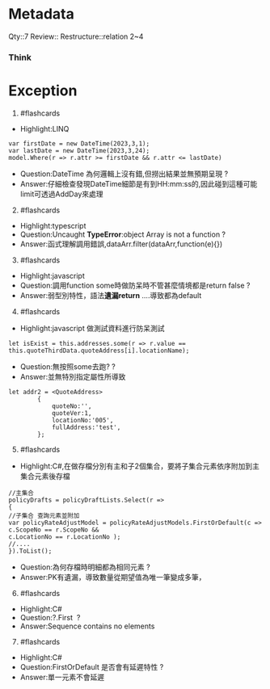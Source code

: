 # Metadata
Qty::7
Review::
Restructure::relation 2~4

### Think



# Exception


1. #flashcards 
- Highlight:LINQ
```
var firstDate = new DateTime(2023,3,1);
var lastDate = new DateTime(2023,3,24);
model.Where(r => r.attr >= firstDate && r.attr <= lastDate)
```
- Question:DateTime 為何邏輯上沒有錯,但撈出結果並無預期呈現
?
- Answer:仔細檢查發現DateTime細節是有到HH:mm:ss的,因此碰到這種可能limit可透過AddDay來處理

2. #flashcards 
- Highlight:typescript
- Question:Uncaught **TypeError**:object Array is not a function
?
- Answer:函式理解調用錯誤,dataArr.filter(dataArr,function(e){})

3. #flashcards 
- Highlight:javascript
- Question:調用function some時做防呆時不管甚麼情境都是return false
?
- Answer:弱型別特性，語法**遺漏return** ....導致都為default

4. #flashcards 
- Highlight:javascript 做測試資料進行防呆測試
```
let isExist = this.addresses.some(r => r.value == this.quoteThirdData.quoteAddress[i].locationName);
```
- Question:無按照some去跑?
?
- Answer:並無特別指定屬性所導致
```
let addr2 = <QuoteAddress>
        {
            quoteNo:'',
            quoteVer:1,
            locationNo:'005',
            fullAddress:'test',
        };
```

5. #flashcards 
- Highlight:C#,在做存檔分別有主和子2個集合，要將子集合元素依序附加到主集合元素後存檔
```
//主集合
policyDrafts = policyDraftLists.Select(r =>
{
//子集合 查詢元素並附加
var policyRateAdjustModel = policyRateAdjustModels.FirstOrDefault(c => c.ScopeNo == r.ScopeNo &&
c.LocationNo == r.LocationNo );
//....
}).ToList();
```
- Question:為何存檔時明細都為相同元素
?
- Answer:PK有遺漏，導致數量從期望值為唯一筆變成多筆，

6. #flashcards 
- Highlight:C#
- Question:?.First  
?
- Answer:Sequence contains no elements

7. #flashcards 
- Highlight:C#
- Question:FirstOrDefault 是否會有延遲特性
?
- Answer:單一元素不會延遲
